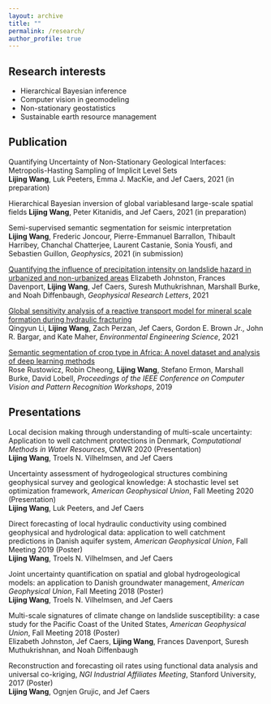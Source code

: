 ```yaml
---
layout: archive
title: ""
permalink: /research/
author_profile: true
---
```


## Research interests

- Hierarchical Bayesian inference
- Computer vision in geomodeling
- Non-stationary geostatistics
- Sustainable earth resource management

## Publication

Quantifying Uncertainty of Non-Stationary Geological Interfaces: Metropolis-Hasting Sampling of Implicit Level Sets   
**Lijing Wang**, Luk Peeters, Emma J. MacKie, and Jef Caers, 2021 (in preparation)

Hierarchical Bayesian inversion of global variablesand large-scale spatial fields
**Lijing Wang**, Peter Kitanidis, and Jef Caers, 2021 (in preparation)

Semi-supervised semantic segmentation for seismic interpretation  
**Lijing Wang**, Frederic Joncour, Pierre-Emmanuel Barrallon, Thibault Harribey, Chanchal Chatterjee, Laurent Castanie, Sonia Yousfi, and Sebastien Guillon, *Geophysics*, 2021 (in submission)

[Quantifying the influence of precipitation intensity on landslide hazard in urbanized and non-urbanized areas](https://agupubs.onlinelibrary.wiley.com/doi/abs/10.1029/2021GL094038) 
Elizabeth Johnston, Frances Davenport, **Lijing Wang**, Jef Caers, Suresh Muthukrishnan, Marshall Burke, and Noah Diffenbaugh, *Geophysical Research Letters*, 2021 

[Global sensitivity analysis of a reactive transport model for mineral scale formation during hydraulic fracturing](https://www.liebertpub.com/doi/full/10.1089/ees.2020.0365)   
Qingyun Li, **Lijing Wang**, Zach Perzan, Jef Caers, Gordon E. Brown Jr., John R. Bargar, and Kate Maher, *Environmental Engineering Science*, 2021

[Semantic segmentation of crop type in Africa: A novel dataset and analysis of deep learning methods](https://openaccess.thecvf.com/content_CVPRW_2019/papers/cv4gc/Rustowicz_Semantic_Segmentation_of_Crop_Type_in_Africa_A_Novel_Dataset_CVPRW_2019_paper.pdf)   
Rose Rustowicz, Robin Cheong, **Lijing Wang**, Stefano Ermon, Marshall Burke, David Lobell, *Proceedings of the IEEE Conference on Computer Vision and Pattern Recognition Workshops*, 2019


## Presentations

Local decision making through understanding of multi-scale uncertainty: Application to well catchment protections in Denmark, *Computational Methods in Water Resources*, CMWR 2020 (Presentation)   
**Lijing Wang**, Troels N. Vilhelmsen, and Jef Caers

Uncertainty assessment of hydrogeological structures combining geophysical survey and geological knowledge: A stochastic level set optimization framework, *American Geophysical Union*, Fall Meeting 2020 (Presentation)    
**Lijing Wang**, Luk Peeters, and Jef Caers

Direct forecasting of local hydraulic conductivity using combined geophysical and hydrological data: application to well catchment predictions in Danish aquifer system, *American Geophysical Union*, Fall Meeting 2019 (Poster)    
**Lijing Wang**, Troels N. Vilhelmsen, and Jef Caers

Joint uncertainty quantification on spatial and global hydrogeological models: an application to Danish groundwater management, *American Geophysical Union*, Fall Meeting 2018 (Poster)    
**Lijing Wang**, Troels N. Vilhelmsen, and Jef Caers

Multi-scale signatures of climate change on landslide susceptibility: a case study for the Pacific Coast of the United States, *American Geophysical Union*, Fall Meeting 2018 (Poster)    
Elizabeth Johnston, Jef Caers, **Lijing Wang**, Frances Davenport, Suresh Muthukrishnan, and Noah Diffenbaugh

Reconstruction and forecasting oil rates using functional data analysis and universal co-kriging, *NGI Industrial Affiliates Meeting*, Stanford University, 2017 (Poster)    
**Lijing Wang**, Ognjen Grujic, and Jef Caers
